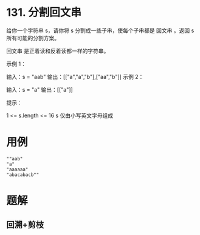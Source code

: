 # 131. 分割回文串
给你一个字符串 s，请你将 s 分割成一些子串，使每个子串都是 回文串 。返回 s 所有可能的分割方案。

回文串 是正着读和反着读都一样的字符串。

示例 1：

输入：s = "aab"
输出：[["a","a","b"],["aa","b"]]
示例 2：

输入：s = "a"
输出：[["a"]]

提示：

1 <= s.length <= 16
s 仅由小写英文字母组成

# 用例
```
""aab"
"a"
"aaaaaa"
"abacabacb""

```

# 题解

## 回溯+剪枝

